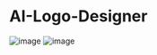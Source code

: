 # AI-Logo-Designer

![image](https://github.com/user-attachments/assets/4fb5943a-0bdf-44bf-8012-54811679891a)
![image](https://github.com/user-attachments/assets/98a7db6f-2539-4add-baa2-43aa0e7f21c2)
